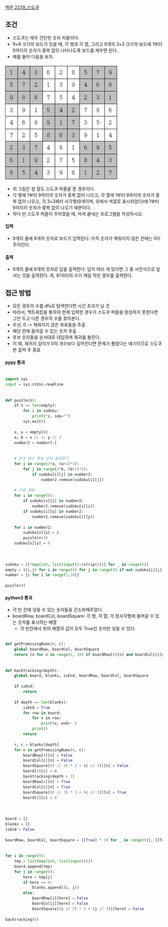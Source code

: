 

[백준 2239_스도쿠](https://www.acmicpc.net/problem/2239)


## 조건

- 스도쿠는 매우 간단한 숫자 퍼즐이다. 
- 9×9 크기의 보드가 있을 때, 각 행과 각 열, 그리고 9개의 3×3 크기의 보드에 1부터 9까지의 숫자가 중복 없이 나타나도록 보드를 채우면 된다. 
- 예를 들어 다음을 보자.

![](Algorithm/baekjoon/assets/Pasted%20image%2020230129150536.png)

- 위 그림은 참 잘도 스도쿠 퍼즐을 푼 경우이다. 
- 각 행에 1부터 9까지의 숫자가 중복 없이 나오고, 각 열에 1부터 9까지의 숫자가 중복 없이 나오고, 각 3×3짜리 사각형(9개이며, 위에서 색깔로 표시되었다)에 1부터 9까지의 숫자가 중복 없이 나오기 때문이다.
- 하다 만 스도쿠 퍼즐이 주어졌을 때, 마저 끝내는 프로그램을 작성하시오.


#### 입력

- 9개의 줄에 9개의 숫자로 보드가 입력된다. 아직 숫자가 채워지지 않은 칸에는 0이 주어진다.


#### 출력

- 9개의 줄에 9개의 숫자로 답을 출력한다. 답이 여러 개 있다면 그 중 사전식으로 앞서는 것을 출력한다. 즉, 81자리의 수가 제일 작은 경우를 출력한다.


## 접근 방법

- 모든 경우의 수를 dfs로 탐색한다면 시간 초과가 날 것
- 따라서, 백트래킹을 통하여 현재 입력한 경우가 스도쿠 퍼즐을 완성하지 못한다면 그만 두고 다른 경우의 수를 찾아본다.
- 우선, 0 -> 채워지지 않은 좌표들을 추출
- 해당 칸에 들어갈 수 있는 숫자 추출
- 후보 숫자들을 순서대로 대입하며 재귀를 돌린다.
- 이 때, 재귀의 깊이가 0의 개수보다 깊어진다면 문제가 풀렸다는 얘기이므로 스도쿠 판 출력 후 종료


#### **pypy 통과**

```python

import sys
input = sys.stdin.readline


def puzzle(n):
    if n == len(empty):
        for i in sudoku:
            print(*i, sep="")
        sys.exit()

    x, y = empty[n]
    a, b = x // 3, y // 3
    number2 = number[:]


    # 3*3 박스 후보 숫자 골라주기
    for i in range(3*a, (a+1)*3):
        for j in range(3*b, (b+1)*3):
            if sudoku[i][j] in number2:
                number2.remove(sudoku[i][j])

    # 가로 세로
    for i in range(9):
        if sudoku[x][i] in number2:
            number2.remove(sudoku[x][i])
        if sudoku[i][y] in number2:
            number2.remove(sudoku[i][y])

    for i in number2:
        sudoku[x][y] = i
        puzzle(n+1)
    sudoku[x][y] = 0



sudoku = [[*map(int, list(input().rstrip()))] for _ in range(9)]
empty = [(i,j) for i in range(9) for j in range(9) if not sudoku[i][j]]
number = [i for i in range(1,10)]

puzzle(0)
```



#### **python3 통과**

- 각 빈 칸에 넣을 수 있는 숫자들을 간소화해주었다.
- boardRow, boardCol, boardSquare: 각 행, 각 열, 각 정사각형에 들어갈 수 있는 숫자를 표시하는 배열
    -  각 빈칸에서 위의 배열의 값이 모두 True인 숫자만 넣을 수 있다.

```python

def getPromisingNums(r, c):  
    global boardRow, boardCol, boardSquare  
    return [n for n in range(1, 10) if boardRow[r][n] and boardCol[c][n] and boardSquare[(r // 3) * 3 + (c // 3)][n]]  
  
  
def backtracking(depth):  
    global board, blanks, isEnd, boardRow, boardCol, boardSquare  
  
    if isEnd:  
        return  
  
    if depth == len(blanks):  
        isEnd = True  
        for row in board:  
            for x in row:  
                print(x, end='')  
            print()  
        return  
  
    r, c = blanks[depth]  
    for n in getPromisingNums(r, c):  
        boardRow[r][n] = False  
        boardCol[c][n] = False  
        boardSquare[(r // 3) * 3 + (c // 3)][n] = False  
        board[r][c] = n  
        backtracking(depth + 1)  
        boardRow[r][n] = True  
        boardCol[c][n] = True  
        boardSquare[(r // 3) * 3 + (c // 3)][n] = True  
        board[r][c] = 0  
  
  
  
board = []  
blanks = []  
isEnd = False  
  
boardRow, boardCol, boardSquare = [[True] * 10 for _ in range(9)], [[True] * 10 for _ in range(9)], [[True] * 10 for  
                                                                                                     _ in range(9)]  
  
for i in range(9):  
    tmp = list(map(int, list(input())))  
    board.append(tmp)  
    for j in range(9):  
        here = tmp[j]  
        if here == 0:  
            blanks.append((i, j))  
        else:  
            boardRow[i][here] = False  
            boardCol[j][here] = False  
            boardSquare[(i // 3) * 3 + (j // 3)][here] = False  
  
backtracking(0)

```
